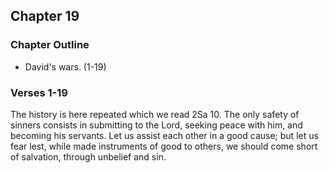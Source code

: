 ## Chapter 19

### Chapter Outline

- David's wars. (1-19)

### Verses 1-19

The history is here repeated which we read 2Sa 10. The only safety of sinners consists in submitting to the Lord, seeking peace with him, and becoming his servants. Let us assist each other in a good cause; but let us fear lest, while made instruments of good to others, we should come short of salvation, through unbelief and sin.


